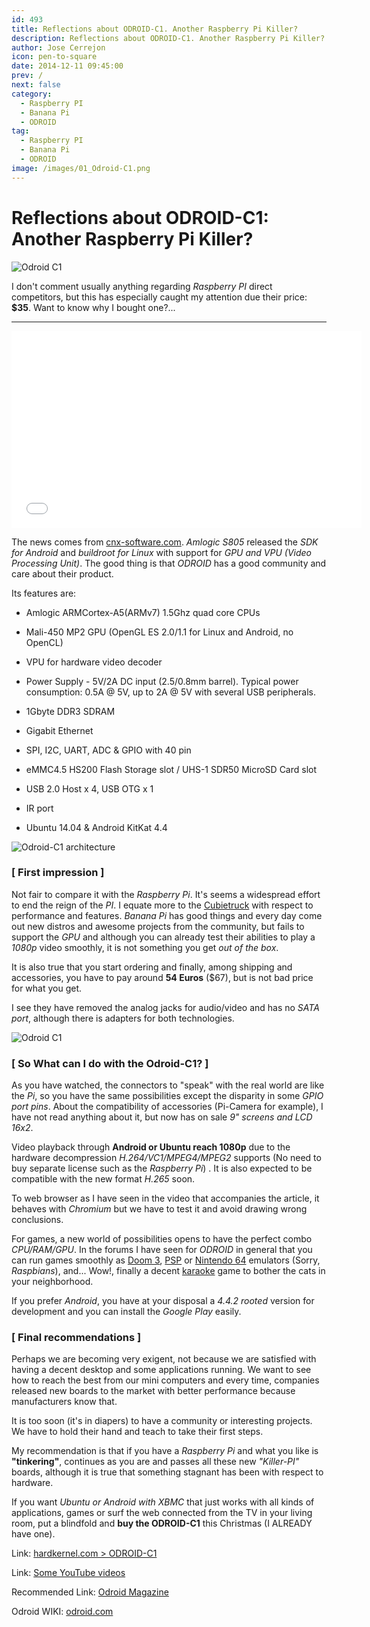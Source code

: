 ```yaml
---
id: 493
title: Reflections about ODROID-C1. Another Raspberry Pi Killer?
description: Reflections about ODROID-C1. Another Raspberry Pi Killer?
author: Jose Cerrejon
icon: pen-to-square
date: 2014-12-11 09:45:00
prev: /
next: false
category:
  - Raspberry PI
  - Banana Pi
  - ODROID
tag:
  - Raspberry PI
  - Banana Pi
  - ODROID
image: /images/01_Odroid-C1.png
---
```


# Reflections about ODROID-C1: Another Raspberry Pi Killer?

![Odroid C1](/images/01_Odroid-C1.png)

I don't comment usually anything regarding *Raspberry PI* direct competitors, but this has especially caught my attention due their price: **$35**. Want to know why I bought one?...

- - -
<iframe width="560" height="315" src="//www.youtube.com/embed/L2ZRW-AagSQ" frameborder="0" allowfullscreen></iframe>

The news comes from [cnx-software.com](http://www.cnx-software.com/2014/12/10/hardkernel-odroid-c1-is-a-35-development-board-powered-by-amlogic-s805-quad-core-processor/). *Amlogic S805* released the *SDK for Android* and *buildroot for Linux* with support for *GPU and VPU (Video Processing Unit)*. The good thing is that *ODROID* has a good community and care about their product.

Its features are:

* Amlogic ARMCortex-A5(ARMv7) 1.5Ghz quad core CPUs 

* Mali-450 MP2 GPU (OpenGL ES 2.0/1.1 for Linux and Android, no OpenCL)

* VPU for hardware video decoder

* Power Supply - 5V/2A DC input (2.5/0.8mm barrel). Typical power consumption:  0.5A @ 5V, up to 2A @ 5V with several USB peripherals.

* 1Gbyte DDR3 SDRAM

* Gigabit Ethernet

* SPI, I2C, UART, ADC & GPIO with 40 pin

* eMMC4.5 HS200 Flash Storage slot / UHS-1 SDR50 MicroSD Card slot

* USB 2.0 Host x 4, USB OTG x 1

* IR port

* Ubuntu 14.04 & Android KitKat 4.4

![Odroid-C1 architecture](/images/2014/12/odriod-driagram.png "Odroid-C1 architecture")

### [ First impression ]

Not fair to compare it with the *Raspberry Pi*. It's seems a widespread effort to end the reign of the *PI*. I equate more to the [Cubietruck](http://www.cubietruck.com) with respect to performance and features. *Banana Pi* has good things and every day come out new distros and awesome projects from the community, but fails to support the *GPU* and although you can already test their abilities to play a *1080p* video smoothly, it is not something you get *out of the box*.

It is also true that you start ordering and finally, among shipping and accessories, you have to pay around **54 Euros** ($67), but is not bad price for what you get.

I see they have removed the analog jacks for audio/video and has no *SATA port*, although there is adapters for both technologies.

![Odroid C1](/images/2014/12/odroid-c1.png)

### [ So What can I do with the Odroid-C1? ]

As you have watched, the connectors to "speak" with the real world are like the *Pi*, so you have the same possibilities except the disparity in some *GPIO port pins*. About the compatibility of accessories (Pi-Camera for example), I have not read anything about it, but now has on sale *9" screens and LCD 16x2*.

Video playback through **Android or Ubuntu reach 1080p** due to the hardware decompression *H.264/VC1/MPEG4/MPEG2* supports (No need to buy separate license such as the *Raspberry Pi*) . It is also expected to be compatible with the new format *H.265* soon.

To web browser as I have seen in the video that accompanies the article, it behaves with *Chromium* but we have to test it and avoid drawing wrong conclusions.

For games, a new world of possibilities opens to have the perfect combo *CPU/RAM/GPU*. In the forums I have seen for *ODROID* in general that you can run games smoothly as [Doom 3](http://forum.odroid.com/viewtopic.php?f=91&t=5354), [PSP](https://www.youtube.com/watch?v=p8yGS2SHqpA) or [Nintendo 64](http://forum.odroid.com/viewtopic.php?f=91&t=5994) emulators (Sorry, *Raspbians*), and... Wow!, finally a decent [karaoke](http://forum.odroid.com/viewtopic.php?f=91&t=7081) game to bother the cats in your neighborhood.

If you prefer *Android*, you have at your disposal a *4.4.2 rooted* version for development and you can install the *Google Play* easily.

### [ Final recommendations ]

Perhaps we are becoming very exigent, not because we are satisfied with having a decent desktop and some applications running. We want to see how to reach the best from our mini computers and every time, companies released new boards to the market with better performance because manufacturers know that.

It is too soon (it's in diapers) to have a community or interesting projects. We have to hold their hand and teach to take their first steps.

My recommendation is that if you have a *Raspberry Pi* and what you like is **"tinkering"**, continues as you are and passes all these new  *"Killer-PI"* boards, although it is true that something stagnant has been with respect to hardware.

If you want *Ubuntu or Android with XBMC* that just works with all kinds of applications, games or surf the web connected from the TV in your living room, put a blindfold and **buy the ODROID-C1** this Christmas (I ALREADY have one).

Link: [hardkernel.com > ODROID-C1](http://www.hardkernel.com/main/products/prdt_info.php?g_code=G141578608433)

Link: [Some YouTube videos](https://www.youtube.com/results?search_query=ODROID-C1&search_sort=video_date_uploaded)

Recommended Link: [Odroid Magazine](http://magazine.odroid.com)

Odroid WIKI: [odroid.com](http://odroid.com/dokuwiki/doku.php?id=en:odroid-c1)